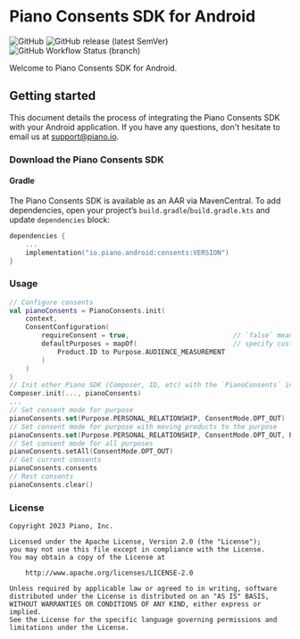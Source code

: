 # Piano Consents SDK for Android
![GitHub](https://img.shields.io/github/license/tinypass/piano-consents-android)
![GitHub release (latest SemVer)](https://img.shields.io/github/v/release/tinypass/piano-consents-android)
![GitHub Workflow Status (branch)](https://img.shields.io/github/actions/workflow/status/tinypass/piano-consents-android/build.yml?branch=main)

Welcome to Piano Consents SDK for Android.

## Getting started
This document details the process of integrating the Piano Consents SDK with your Android application. If you have any questions, don't hesitate to email us at support@piano.io.

### Download the Piano Consents SDK
#### Gradle
The Piano Consents SDK is available as an AAR via MavenCentral. To add dependencies, open your project’s `build.gradle`/`build.gradle.kts` and update `dependencies` block:
```kotlin
dependencies {
    ...
    implementation("io.piano.android:consents:VERSION")
}
```

### Usage
```kotlin
// Configure consents
val pianoConsents = PianoConsents.init(
    context,
    ConsentConfiguration(
        requireConsent = true,                          // `false` means "disable the feature"
        defaultPurposes = mapOf(                        // specify custom purposes for Piano products, `null` means "use default mapping"  
            Product.ID to Purpose.AUDIENCE_MEASUREMENT
        )
    )
)
// Init other Piano SDK (Composer, ID, etc) with the `PianoConsents` instance
Composer.init(..., pianoConsents)
...
// Set consent mode for purpose
pianoConsents.set(Purpose.PERSONAL_RELATIONSHIP, ConsentMode.OPT_OUT)
// Set consent mode for purpose with moving products to the purpose
pianoConsents.set(Purpose.PERSONAL_RELATIONSHIP, ConsentMode.OPT_OUT, Product.COMPOSER, Product.PA)
// Set consent mode for all purposes
pianoConsents.setAll(ConsentMode.OPT_OUT)
// Get current consents
pianoConsents.consents
// Rest consents
pianoConsents.clear()
```

### License
```
Copyright 2023 Piano, Inc.

Licensed under the Apache License, Version 2.0 (the "License");
you may not use this file except in compliance with the License.
You may obtain a copy of the License at

    http://www.apache.org/licenses/LICENSE-2.0

Unless required by applicable law or agreed to in writing, software
distributed under the License is distributed on an "AS IS" BASIS,
WITHOUT WARRANTIES OR CONDITIONS OF ANY KIND, either express or implied.
See the License for the specific language governing permissions and
limitations under the License.
```
